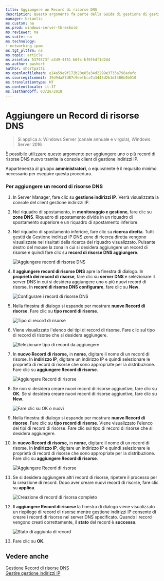 ```yaml
---
title: Aggiungere un Record di risorse DNS
description: Questo argomento fa parte della Guida di gestione di gestione indirizzi IP (IPAM) in Windows Server 2016.
manager: brianlic
ms.custom: na
ms.prod: windows-server-threshold
ms.reviewer: na
ms.suite: na
ms.technology:
- networking-ipam
ms.tgt_pltfrm: na
ms.topic: article
ms.assetid: 5379373f-a3d9-4f51-b6fc-bf0f6df1d244
ms.author: pashort
author: shortpatti
ms.openlocfilehash: e14a59e9f172b20e85a34d2299e3733a796adafc
ms.sourcegitcommit: 19d9da87d87c9eefbca7a3443d2b1df486b0b010
ms.translationtype: MT
ms.contentlocale: it-IT
ms.lasthandoff: 03/28/2018
---
```

# <a name="add-a-dns-resource-record"></a>Aggiungere un Record di risorse DNS

>Si applica a: Windows Server (canale annuale e virgola), Windows Server 2016

È possibile utilizzare questo argomento per aggiungere uno o più record di risorse DNS nuovo tramite la console client di gestione indirizzi IP.  
  
Appartenenza al gruppo **amministratori**, o equivalente è il requisito minimo necessario per eseguire questa procedura.  
  
### <a name="to-add-a-dns-resource-record"></a>Per aggiungere un record di risorse DNS  
  
1.  In Server Manager, fare clic su **gestione indirizzi IP**. Verrà visualizzata la console del client gestione indirizzi IP.  
  
2.  Nel riquadro di spostamento, in **monitoraggio e gestione**, fare clic su **zone DNS**.  Riquadro di spostamento divide in un riquadro di spostamento superiore e un riquadro di spostamento inferiore.  
  
3.  Nel riquadro di spostamento inferiore, fare clic su **ricerca diretta**. Tutti gestiti da Gestione indirizzi IP DNS zone di ricerca diretta vengono visualizzate nei risultati della ricerca del riquadro visualizzato. Pulsante destro del mouse la zona in cui si desidera aggiungere un record di risorse e quindi fare clic su **record di risorse DNS aggiungere**.  
  
    ![Aggiungere record di risorse DNS](../../media/Add-a-DNS-Resource-Record/ipam_DNSrr_01.jpg)
  
4.  Il **aggiungere record di risorse DNS** apre la finestra di dialogo. In **proprietà dei record di risorse**, fare clic su **server DNS** e selezionare il server DNS in cui si desidera aggiungere uno o più nuovi record di risorse. In **record di risorse DNS configurare**, fare clic su **New**.  
  
    ![Configurare i record di risorse DNS](../../media/Add-a-DNS-Resource-Record/ipam_DNSrr_02.jpg)  
  
5.  Nella finestra di dialogo si espande per mostrare **nuovo Record di risorse**. Fare clic su **tipo record di risorse**.  
  
    ![Tipo di record di risorse](../../media/Add-a-DNS-Resource-Record/ipam_DNSrr_03.jpg)  
  
6.  Viene visualizzato l'elenco dei tipi di record di risorse. Fare clic sul tipo di record di risorse che si desidera aggiungere.  
  
    ![Selezionare tipo di record da aggiungere](../../media/Add-a-DNS-Resource-Record/ipam_DNSrr_04.jpg)  
  
7.  In **nuovo Record di risorse,** in **nome**, digitare il nome di un record di risorse. In **indirizzo IP**, digitare un indirizzo IP e quindi selezionare le proprietà di record di risorse che sono appropriate per la distribuzione. Fare clic su **aggiungere Record di risorse**.  
  
    ![Aggiungere Record di risorse](../../media/Add-a-DNS-Resource-Record/ipam_DNSrr_06.jpg)  
  
8.  Se non si desidera creare nuovi record di risorse aggiuntive, fare clic su **OK**. Se si desidera creare nuovi record di risorse aggiuntive, fare clic su **New**.  
  
    ![Fare clic su OK o nuovi](../../media/Add-a-DNS-Resource-Record/ipam_DNSrr_r2_01.jpg)
  
9. Nella finestra di dialogo si espande per mostrare **nuovo Record di risorse**. Fare clic su **tipo record di risorse**. Viene visualizzato l'elenco dei tipi di record di risorse. Fare clic sul tipo di record di risorse che si desidera aggiungere.  
  
10. In **nuovo Record di risorse,** in **nome**, digitare il nome di un record di risorse. In **indirizzo IP**, digitare un indirizzo IP e quindi selezionare le proprietà di record di risorse che sono appropriate per la distribuzione. Fare clic su **aggiungere Record di risorse**.  
  
    ![Aggiungere Record di risorse](../../media/Add-a-DNS-Resource-Record/ipam_DNSrr_r2_02.jpg)  
  
11. Se si desidera aggiungere altri record di risorse, ripetere il processo per la creazione di record. Dopo aver creare nuovi record di risorse, fare clic su **applica**.  
  
    ![Creazione di record di risorsa completo](../../media/Add-a-DNS-Resource-Record/ipam_DNSrr_r2_03.jpg)  
  
12. Il **aggiungere Record di risorse** la finestra di dialogo viene visualizzato un riepilogo di record di risorse mentre gestione indirizzi IP consente di creare i record di risorse nel server DNS specificato. Quando i record vengono creati correttamente, il **stato** del record è **successo**.  
  
    ![Stato di aggiunta di record](../../media/Add-a-DNS-Resource-Record/ipam_DNSrr_r2_04.jpg)  
  
13. Fare clic su **OK**.  
  
## <a name="see-also"></a>Vedere anche  
[Gestione Record di risorse DNS](DNS-Resource-Record-Management.md)  
[Gestire gestione indirizzi IP](Manage-IPAM.md)  
  


